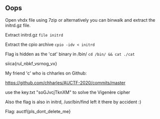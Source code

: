 Oops
--

Open vhdx file using 7zip or alternatively you can binwalk and extract the initrd.gz file. 

Extract initrd.gz
```file initrd```

Extract the cpio archive
```cpio -idv < initrd```

Flag is hidden as the 'cat' binary in /bin/ 
```cd /bin/ && cat ./cat```

siica{rul_nbkf_vsrnog_vx}

My friend 'c' who is chharles on Github: 

https://github.com/chharles/AUCTF-2020/commits/master

use the key.txt "soGJvcjTknXM" to solve the Vigenère cipher


Also the flag is also in initrd, /usr/bin/find left it there by accident :)


Flag: auctf{pls_dont_delete_me}
